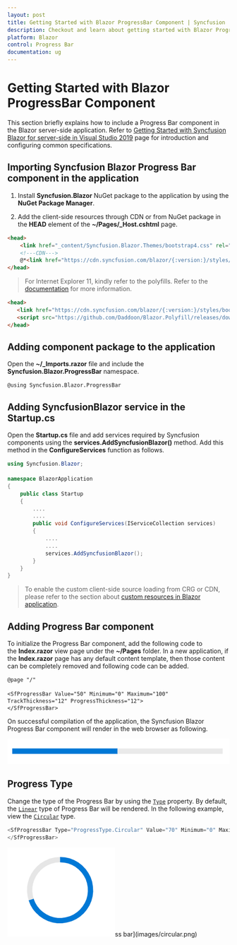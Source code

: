 ```yaml
---
layout: post
title: Getting Started with Blazor ProgressBar Component | Syncfusion
description: Checkout and learn about getting started with Blazor ProgressBar component of Syncfusion, and more details.
platform: Blazor
control: Progress Bar 
documentation: ug
---
```


# Getting Started with Blazor ProgressBar Component

This section briefly explains how to include a Progress Bar component in the Blazor server-side application. Refer to [Getting Started with Syncfusion Blazor for server-side in Visual Studio 2019](https://blazor.syncfusion.com/documentation/getting-started/blazor-server-side-visual-studio-2019/) page for introduction and configuring common specifications.

## Importing Syncfusion Blazor Progress Bar component in the application

1. Install **Syncfusion.Blazor** NuGet package to the application by using the **NuGet Package Manager**.

2. Add the client-side resources through CDN or from NuGet package in the **HEAD** element of the **~/Pages/_Host.cshtml** page.

```html
<head>
    <link href="_content/Syncfusion.Blazor.Themes/bootstrap4.css" rel="stylesheet" />
    <!---CDN--->
    @*<link href="https://cdn.syncfusion.com/blazor/{:version:}/styles/bootstrap4.css" rel="stylesheet" />*@
</head>
```

> For Internet Explorer 11, kindly refer to the polyfills. Refer to the [documentation](https://blazor.syncfusion.com/blazor/documentation/common/how-to/render-blazor-server-app-in-ie/) for more information.

 ```html
<head>
    <link href="https://cdn.syncfusion.com/blazor/{:version:}/styles/bootstrap4.css" rel="stylesheet" />
    <script src="https://github.com/Daddoon/Blazor.Polyfill/releases/download/3.0.1/blazor.polyfill.min.js"></script>
</head>
```

## Adding component package to the application

Open the **~/_Imports.razor** file and include the **Syncfusion.Blazor.ProgressBar** namespace.

```cshtml
@using Syncfusion.Blazor.ProgressBar
```

## Adding SyncfusionBlazor service in the Startup.cs

Open the **Startup.cs** file and add services required by Syncfusion components using the **services.AddSyncfusionBlazor()** method. Add this method in the **ConfigureServices** function as follows.

```csharp
using Syncfusion.Blazor;

namespace BlazorApplication
{
    public class Startup
    {
        ....
        ....
        public void ConfigureServices(IServiceCollection services)
        {
            ....
            ....
            services.AddSyncfusionBlazor();
        }
    }
}
```

> To enable the custom client-side source loading from CRG or CDN, please refer to the section about [custom resources in Blazor application](https://blazor.syncfusion.com/documentation/common/custom-resource-generator/#how-to-use-custom-resources-in-the-blazor-application).

## Adding Progress Bar component

To initialize the Progress Bar component, add the following code to the **Index.razor** view page under the **~/Pages** folder. In a new application, if the **Index.razor** page has any default content template, then those content can be completely removed and following code can be added.

```cshtml
@page "/"

<SfProgressBar Value="50" Minimum="0" Maximum="100" TrackThickness="12" ProgressThickness="12">
</SfProgressBar>
```

On successful compilation of the application, the Syncfusion Blazor Progress Bar component will render in the web browser as following.

![progress bar](images/linear.png)

## Progress Type

Change the type of the Progress Bar by using the [`Type`](https://help.syncfusion.com/cr/blazor/Syncfusion.Blazor.ProgressBar.ProgressType.html) property. By default, the [`Linear`](https://help.syncfusion.com/cr/blazor/Syncfusion.Blazor.ProgressBar.ProgressType.html#Syncfusion_Blazor_ProgressBar_ProgressType_Linear) type of Progress Bar will be rendered. In the following example, view the [`Circular`](https://help.syncfusion.com/cr/blazor/Syncfusion.Blazor.ProgressBar.ProgressType.html#Syncfusion_Blazor_ProgressBar_ProgressType_Circular) type.

```csharp
<SfProgressBar Type="ProgressType.Circular" Value="70" Minimum="0" Maximum="100" TrackThickness="8" ProgressThickness="8">
</SfProgressBar>
```

![progress bar](images/circular.png)ss bar](images/circular.png)
